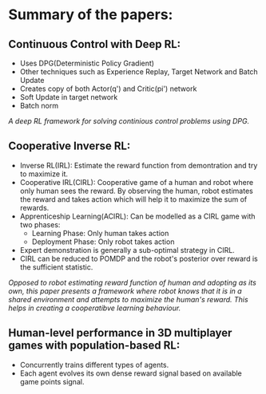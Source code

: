 # Summary of the papers:
## Continuous Control with Deep RL:
* Uses DPG(Deterministic Policy Gradient)
* Other techniques such as Experience Replay, Target Network and Batch Update
* Creates copy of both Actor(q') and Critic(pi') network
* Soft Update in target network
* Batch norm

*A deep RL framework for solving continious control problems using DPG.*

## Cooperative Inverse RL:
* Inverse RL(IRL): Estimate the reward function from demontration and try to maximize it.
* Cooperative IRL(CIRL): Cooperative game of a human and robot where only human sees the reward. By observing the human, robot estimates the reward and takes action which will help it to maximize the sum of rewards.
* Apprenticeship Learning(ACIRL): Can be modelled as a CIRL game with two phases:
  * Learning Phase: Only human takes action
  * Deployment Phase: Only robot takes action
* Expert demonstration is generally a sub-optimal strategy in CIRL. 
* CIRL can be reduced to POMDP and the robot's posterior over reward is the sufficient statistic.

*Opposed to robot estimating reward function of human and adopting as its own, this paper presents a framework where robot knows that it is in a shared environment and attempts to maximize the human's reward. This helps in creating a cooperatibve learning behaviour.*

## Human-level performance in 3D multiplayer games with population-based RL:
* Concurrently trains different types of agents.
* Each agent evolves its own dense reward signal based on available game points signal.
